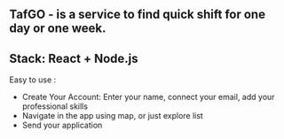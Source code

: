 TafGO - is a service to find quick shift for one day or one week.
-----
Stack: React + Node.js
-----
Easy to use : 
<ul>
<li>Create Your Account: Enter your name, connect your email, add your professional skills</li>
<li>Navigate in the app using map, or just explore list</li>
<li>Send your application</li>
</ul>